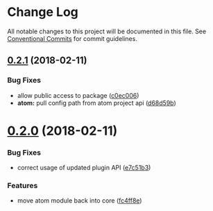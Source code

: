 # Change Log

All notable changes to this project will be documented in this file.
See [Conventional Commits](https://conventionalcommits.org) for commit guidelines.

<a name="0.2.1"></a>
## [0.2.1](https://github.com/ChristianMurphy/selective/compare/v0.2.0...v0.2.1) (2018-02-11)


### Bug Fixes

* allow public access to package ([c0ec006](https://github.com/ChristianMurphy/selective/commit/c0ec006))
* **atom:** pull config path from atom project api ([d68d59b](https://github.com/ChristianMurphy/selective/commit/d68d59b))




<a name="0.2.0"></a>

# [0.2.0](https://github.com/ChristianMurphy/selective/compare/v0.1.2...v0.2.0) (2018-02-11)

### Bug Fixes

* correct usage of updated plugin API ([e7c51b3](https://github.com/ChristianMurphy/selective/commit/e7c51b3))

### Features

* move atom module back into core ([fc4ff8e](https://github.com/ChristianMurphy/selective/commit/fc4ff8e))
